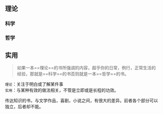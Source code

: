 


## 理论
### 科学
### 哲学
## 实用

>如果一本==理论==的书所强调的内容，超乎你的日常，例行，正常生活的经验，那就是==科学==的书否则就是一本==哲学==的书。

`理论`：关注于明白或了解某件事	
`实用`：与某种有效的做法相关，不管是立即或是长程的功效。

传达知识的书，与文学作品，喜剧，小说之间，有很大的差异。前者各个部分可以独立，后者却不能。